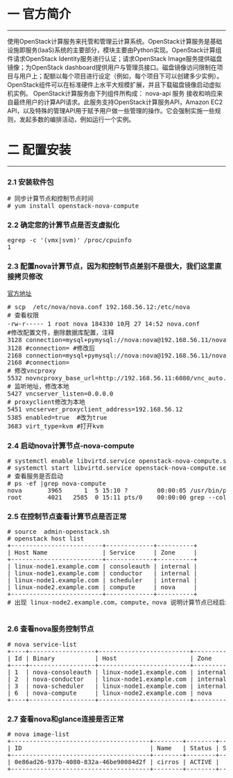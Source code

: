 # 一 官方简介
--- 
使用OpenStack计算服务来托管和管理云计算系统。OpenStack计算服务是基础设施即服务(IaaS)系统的主要部分，模块主要由Python实现。OpenStack计算组件请求OpenStack Identity服务进行认证；请求OpenStack Image服务提供磁盘镜像；为OpenStack dashboard提供用户与管理员接口。磁盘镜像访问限制在项目与用户上；配额以每个项目进行设定（例如，每个项目下可以创建多少实例）。OpenStack组件可以在标准硬件上水平大规模扩展，并且下载磁盘镜像启动虚拟机实例。
OpenStack计算服务由下列组件所构成：
nova-api 服务
接收和响应来自最终用户的计算API请求。此服务支持OpenStack计算服务API，Amazon EC2 API，以及特殊的管理API用于赋予用户做一些管理的操作。它会强制实施一些规则，发起多数的编排活动，例如运行一个实例。
# 二 配置安装
---
### 2.1 安装软件包
<pre>
# 同步计算节点和控制节点时间
# yum install openstack-nova-compute
</pre>

### 2.2 确定您的计算节点是否支虚拟化
<pre>
egrep -c '(vmx|svm)' /proc/cpuinfo
1
</pre>

### 2.3 配置nova计算节点，因为和控制节点差别不是很大，我们这里直接拷贝修改
[官方地址](http://docs.openstack.org/mitaka/zh_CN/install-guide-rdo/nova-compute-install.html)
<pre>
# scp  /etc/nova/nova.conf 192.168.56.12:/etc/nova
# 查看权限
-rw-r----- 1 root nova 184330 10月 27 14:52 nova.conf
#修改配置文件，删除数据库配置，注释
3128 connection=mysql+pymysql://nova:nova@192.168.56.11/nova
3128 #connection= #修改后
2168 connection=mysql+pymysql://nova:nova@192.168.56.11/nova_api
2168 #connection=
# 修改vncproxy
5532 novncproxy_base_url=http://192.168.56.11:6080/vnc_auto.html
# 监听地址，修改本地
5427 vncserver_listen=0.0.0.0
# proxyclient修改为本地
5451 vncserver_proxyclient_address=192.168.56.12
5385 enabled=true  #改为true
3683 virt_type=kvm #打开kvm
</pre>
### 2.4 启动nova计算节点-nova-compute
<pre>
# systemctl enable libvirtd.service openstack-nova-compute.service
# systemctl start libvirtd.service openstack-nova-compute.service
# 查看服务是否启动
# ps -ef |grep nova-compute
nova       3965      1  5 15:10 ?        00:00:05 /usr/bin/python2 /usr/bin/nova-compute
root       4021   2585  0 15:11 pts/0    00:00:00 grep --color=auto nova-compute
</pre>

### 2.5 在控制节点查看计算节点是否正常
<pre>
# source  admin-openstack.sh
# openstack host list
+-------------------------+-------------+----------+
| Host Name               | Service     | Zone     |
+-------------------------+-------------+----------+
| linux-node1.example.com | consoleauth | internal |
| linux-node1.example.com | conductor   | internal |
| linux-node1.example.com | scheduler   | internal |
| linux-node2.example.com | compute     | nova     |
+-------------------------+-------------+----------+
# 出现 linux-node2.example.com，compute，nova 说明计算节点已经启动

</pre>
### 2.6 查看nova服务控制节点
<pre>
# nova service-list
+----+------------------+-------------------------+----------+---------+-------+----------------------------+-----------------+
| Id | Binary           | Host                    | Zone     | Status  | State | Updated_at                 | Disabled Reason |
+----+------------------+-------------------------+----------+---------+-------+----------------------------+-----------------+
| 1  | nova-consoleauth | linux-node1.example.com | internal | enabled | up    | 2016-10-27T07:40:08.000000 | -               |
| 2  | nova-conductor   | linux-node1.example.com | internal | enabled | up    | 2016-10-27T07:40:08.000000 | -               |
| 3  | nova-scheduler   | linux-node1.example.com | internal | enabled | up    | 2016-10-27T07:40:08.000000 | -               |
| 6  | nova-compute     | linux-node2.example.com | nova     | enabled | up    | 2016-10-27T07:40:13.000000 | -               |
+----+------------------+-------------------------+----------+---------+-------+----------------------------+----------
</pre>
### 2.7 查看nova和glance连接是否正常
<pre>
# nova image-list
+--------------------------------------+--------+--------+--------+
| ID                                   | Name   | Status | Server |
+--------------------------------------+--------+--------+--------+
| 0e86ad26-937b-4080-832a-46be90084d2f | cirros | ACTIVE |        |
+--------------------------------------+--------+--------+--------+
</pre>
